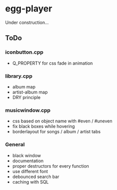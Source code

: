 # egg-player
Under construction...

## ToDo
### iconbutton.cpp
- Q_PROPERTY for css fade in animation

### library.cpp
- album map
- artist-album map
- DRY principle

### musicwindow.cpp
- css based on object name with #even / #uneven
- fix black boxes while hovering
- borderlayout for songs / album / artist tabs

### General
- black window
- documentation
- proper destructors for every function
- use different font
- debounced search bar
- caching with SQL
